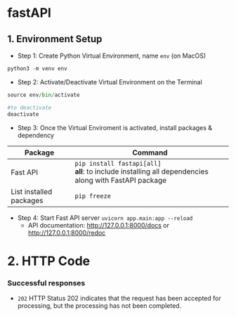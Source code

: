 # fastAPI


## 1. Environment Setup

- Step 1: Create Python Virtual Environment, name `env` (on MacOS)
```Python
python3 -m venv env
```
- Step 2: Activate/Deactivate Virtual Environment on the Terminal
```Python
source env/bin/activate

#to deactivate
deactivate
```
- Step 3: Once the Virtual Enviroment is activated, install packages & dependency

| Package | Command   | 
|---|---|
|Fast API|`pip install fastapi[all]` <br>**all**: to include installing all dependencies along with FastAPI package
|List installed packages| `pip freeze` |

- Step 4: Start Fast API server `uvicorn app.main:app --reload`
  - API documentation: http://127.0.0.1:8000/docs or http://127.0.0.1:8000/redoc 

# 2. HTTP Code
### Successful responses
- `202` HTTP Status 202 indicates that the request has been accepted for processing, but the processing has not been completed. 
